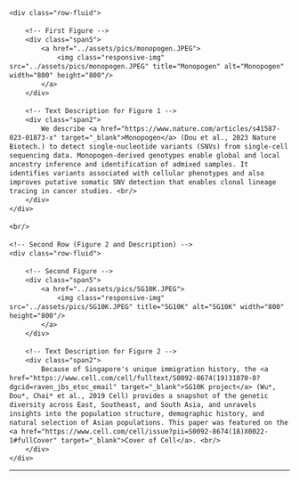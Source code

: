 <div class="container">

    <div class="row-fluid">
        
        <!-- First Figure -->
        <div class="span5">
            <a href="../assets/pics/monopogen.JPEG">
                <img class="responsive-img" src="../assets/pics/monopogen.JPEG" title="Monopogen" alt="Monopogen" width="800" height="800"/>
            </a>
        </div>

        <!-- Text Description for Figure 1 -->
        <div class="span2">
            We describe <a href="https://www.nature.com/articles/s41587-023-01873-x" target="_blank">Monopogen</a> (Dou et al., 2023 Nature Biotech.) to detect single-nucleotide variants (SNVs) from single-cell sequencing data. Monopogen-derived genotypes enable global and local ancestry inference and identification of admixed samples. It identifies variants associated with cellular phenotypes and also improves putative somatic SNV detection that enables clonal lineage tracing in cancer studies. <br/>  
        </div>
    </div>
    
    <br/>

    <!-- Second Row (Figure 2 and Description) -->
    <div class="row-fluid">
        
        <!-- Second Figure -->
        <div class="span5">
            <a href="../assets/pics/SG10K.JPEG">
                <img class="responsive-img" src="../assets/pics/SG10K.JPEG" title="SG10K" alt="SG10K" width="800" height="800"/>
            </a>
        </div>

        <!-- Text Description for Figure 2 -->
        <div class="span2">
            Because of Singapore's unique immigration history, the <a href="https://www.cell.com/cell/fulltext/S0092-8674(19)31070-0?dgcid=raven_jbs_etoc_email" target="_blank">SG10K project</a> (Wu*, Dou*, Chai* et al., 2019 Cell) provides a snapshot of the genetic diversity across East, Southeast, and South Asia, and unravels insights into the population structure, demographic history, and natural selection of Asian populations. This paper was featured on the <a href="https://www.cell.com/cell/issue?pii=S0092-8674(18)X0022-1#fullCover" target="_blank">Cover of Cell</a>. <br/>  
        </div>
    </div>

</div>

<hr />
